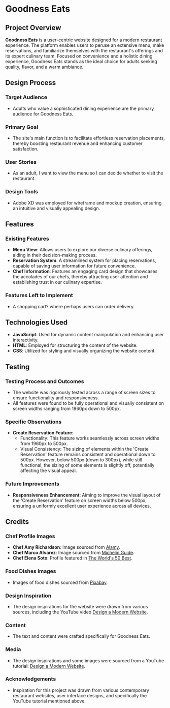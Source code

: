 # Goodness Eats

## Project Overview

**Goodness Eats** is a user-centric website designed for a modern restaurant experience. The platform enables users to peruse an extensive menu, make reservations, and familiarize themselves with the restaurant's offerings and its expert culinary team. Focused on convenience and a holistic dining experience, Goodness Eats stands as the ideal choice for adults seeking quality, flavor, and a warm ambiance.

## Design Process

### Target Audience
- Adults who value a sophisticated dining experience are the primary audience for Goodness Eats.

### Primary Goal
- The site's main function is to facilitate effortless reservation placements, thereby boosting restaurant revenue and enhancing customer satisfaction.

### User Stories
- As an adult, I want to view the menu so I can decide whether to visit the restaurant.

### Design Tools
- Adobe XD was employed for wireframe and mockup creation, ensuring an intuitive and visually appealing design.

## Features

### Existing Features
- **Menu View**: Allows users to explore our diverse culinary offerings, aiding in their decision-making process.
- **Reservation System**: A streamlined system for placing reservations, capable of saving user information for future convenience.
- **Chef Information**: Features an engaging card design that showcases the accolades of our chefs, thereby attracting user attention and establishing trust in our culinary expertise.

### Features Left to Implement
- A shopping cart? where perhaps users can order delivery.

## Technologies Used
- **JavaScript**: Used for dynamic content manipulation and enhancing user interactivity.
- **HTML**: Employed for structuring the content of the website.
- **CSS**: Utilized for styling and visually organizing the website content.

## Testing

### Testing Process and Outcomes
- The website was rigorously tested across a range of screen sizes to ensure functionality and responsiveness. 
- All features were found to be fully operational and visually consistent on screen widths ranging from 1960px down to 500px.

### Specific Observations
- **Create Reservation Feature**: 
  - Functionality: This feature works seamlessly across screen widths from 1960px to 500px.
  - Visual Consistency: The sizing of elements within the 'Create Reservation' feature remains consistent and operational down to 500px. However, below 500px (down to 300px), while still functional, the sizing of some elements is slightly off, potentially affecting the visual appeal.

### Future Improvements
- **Responsiveness Enhancement**: Aiming to improve the visual layout of the 'Create Reservation' feature on screen widths below 500px, ensuring a uniformly excellent user experience across all devices.



## Credits

### Chef Profile Images
- **Chef Amy Richardson**: Image sourced from [Alamy](https://www.alamy.com/stock-photo-happy-male-chef-cook-cooking-food-82592842.html).
- **Chef Marco Alvarez**: Image sourced from [Michelin Guide](https://guide.michelin.com/mo/en/article/people/female-chefs-michelin-starred-restaurants-asia-china-japan-korea-taiwan-hongkong-thailand).
- **Chef Elena Soto**: Profile featured in [The World's 50 Best](https://www.theworlds50best.com/asia/en/awards/best-female-chef.html).

### Food Dishes Images
- Images of food dishes sourced from [Pixabay](https://pixabay.com/images/search/dish/).

### Design Inspiration
- The design inspirations for the website were drawn from various sources, including the YouTube video [Design a Modern Website](https://www.youtube.com/watch?v=CjVGp5kGHxA&t=200s).


### Content
- The text and content were crafted specifically for Goodness Eats.

### Media
- The design inspirations and some images were sourced from a YouTube tutorial: [Design a Modern Website](https://www.youtube.com/watch?v=CjVGp5kGHxA&t=200s).

### Acknowledgements
- Inspiration for this project was drawn from various contemporary restaurant websites, user interface designs, and specifically the YouTube tutorial mentioned above.
